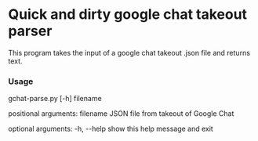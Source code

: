 # Quick and dirty google chat takeout parser

This program takes the input of a google chat takeout .json file and returns text.

### Usage
gchat-parse.py [-h] filename

positional arguments:
  filename    JSON file from takeout of Google Chat

optional arguments:
  -h, --help  show this help message and exit